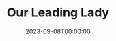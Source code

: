 ---
layout: productions
title: Our Leading Lady
date: 2023-09-08T00:00:00
opening_date: 2010-12-31
approx_date: year
Theatre: Theatre Jacksonville
venue: Harold K. Smith Playhouse
cast:
crew:
- Director: Michael Lipp
---